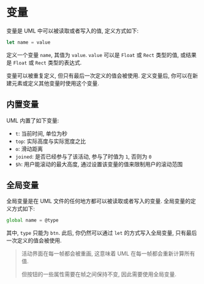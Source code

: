 # 变量

变量是 UML 中可以被读取或者写入的值, 定义方式如下: 

```js
let name = value
```

定义一个变量 `name`, 其值为 `value`. `value` 可以是 `Float` 或 `Rect` 类型的值, 或结果是 `Float` 或 `Rect` 类型的表达式. 

变量可以被重复定义, 但只有最后一次定义的值会被使用. 定义变量后, 你可以在新建元素或定义其他变量时使用这个变量. 

## 内置变量

UML 内置了如下变量: 

- `t`: 当前时间, 单位为秒
- `top`: 实际高度与实际宽度之比
- `o`: 滑动距离
- `joined`: 是否已经参与了该活动, 参与了时值为 `1`, 否则为 `0`
- `$h`: 用户能滚动的最大高度, 通过设置该变量的值来限制用户的滚动范围

## 全局变量

全局变量是在 UML 文件的任何地方都可以被读取或者写入的变量. 全局变量的定义方式如下: 

```js
global name = @type
```

其中, `type` 只能为 `btn`. 此后, 你仍然可以通过 `let` 的方式写入全局变量, 只有最后一次定义的值会被使用. 

> 活动界面在每一帧都会被重画, 这意味着 UML 在每一帧都会重新计算所有值.
>
> 但按钮的一些属性需要在帧之间保持不变, 因此需要使用全局变量.